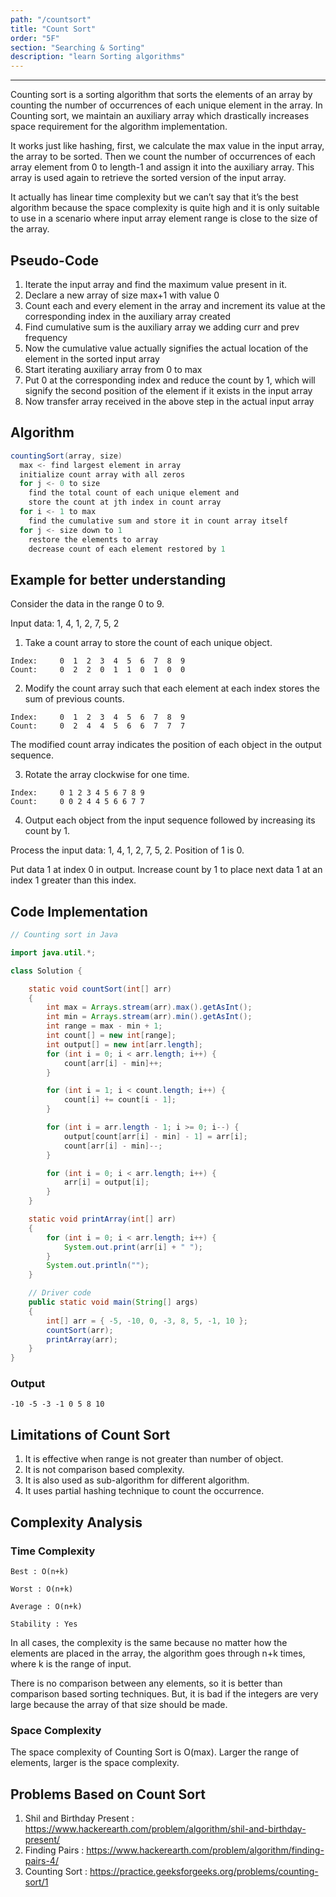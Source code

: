 ```yaml
---
path: "/countsort"
title: "Count Sort"
order: "5F"
section: "Searching & Sorting"
description: "learn Sorting algorithms"
---
```

__________________________________________________________________________________________________________________

Counting sort is a sorting algorithm that sorts the elements of an array by counting the number of occurrences of each unique element in the array. In Counting sort, we maintain an auxiliary array which drastically increases space requirement for the algorithm implementation.

It works just like hashing, first, we calculate the max value in the input array, the array to be sorted. Then we count the number of occurrences of each array element from 0 to length-1 and assign it into the auxiliary array. This array is used again to retrieve the sorted version of the input array.

It actually has linear time complexity but we can’t say that it’s the best algorithm because the space complexity is quite high and it is only suitable to use in a scenario where input array element range is close to the size of the array.

## **Pseudo-Code**

1. Iterate the input array and find the maximum value present in it.
2. Declare a new array of size max+1 with value 0
3. Count each and every element in the array and increment its value at the corresponding index in the auxiliary array created
4. Find cumulative sum is the auxiliary array we adding curr and prev frequency
5. Now the cumulative value actually signifies the actual location of the element in the sorted input array
6. Start iterating auxiliary array from 0 to max
7. Put 0 at the corresponding index and reduce the count by 1, which will signify the second position of the element if it exists in the input array
8. Now transfer array received in the above step in the actual input array

## **Algorithm**

```java
countingSort(array, size)
  max <- find largest element in array
  initialize count array with all zeros
  for j <- 0 to size
    find the total count of each unique element and 
    store the count at jth index in count array
  for i <- 1 to max
    find the cumulative sum and store it in count array itself
  for j <- size down to 1
    restore the elements to array
    decrease count of each element restored by 1
```
## **Example for better understanding**

Consider the data in the range 0 to 9.

  Input data: 1, 4, 1, 2, 7, 5, 2

  1. Take a count array to store the count of each unique object.
    
    Index:     0  1  2  3  4  5  6  7  8  9
    Count:     0  2  2  0  1  1  0  1  0  0

  2. Modify the count array such that each element at each index 
  stores the sum of previous counts. 
    
    Index:     0  1  2  3  4  5  6  7  8  9
    Count:     0  2  4  4  5  6  6  7  7  7

The modified count array indicates the position of each object in 
the output sequence.

   3. Rotate the array clockwise for one time.
    
    Index:     0 1 2 3 4 5 6 7 8 9
    Count:     0 0 2 4 4 5 6 6 7 7

   4. Output each object from the input sequence followed by 
      increasing its count by 1.
    
Process the input data: 1, 4, 1, 2, 7, 5, 2. Position of 1 is 0.

  Put data 1 at index 0 in output. Increase count by 1 to place 
  next data 1 at an index 1 greater than this index.


## **Code Implementation**

```java
// Counting sort in Java

import java.util.*;

class Solution {

	static void countSort(int[] arr)
	{
		int max = Arrays.stream(arr).max().getAsInt();
		int min = Arrays.stream(arr).min().getAsInt();
		int range = max - min + 1;
		int count[] = new int[range];
		int output[] = new int[arr.length];
		for (int i = 0; i < arr.length; i++) {
			count[arr[i] - min]++;
		}

		for (int i = 1; i < count.length; i++) {
			count[i] += count[i - 1];
		}

		for (int i = arr.length - 1; i >= 0; i--) {
			output[count[arr[i] - min] - 1] = arr[i];
			count[arr[i] - min]--;
		}

		for (int i = 0; i < arr.length; i++) {
			arr[i] = output[i];
		}
	}

	static void printArray(int[] arr)
	{
		for (int i = 0; i < arr.length; i++) {
			System.out.print(arr[i] + " ");
		}
		System.out.println("");
	}

	// Driver code
	public static void main(String[] args)
	{
		int[] arr = { -5, -10, 0, -3, 8, 5, -1, 10 };
		countSort(arr);
		printArray(arr);
	}
}

```
### **Output**

    -10 -5 -3 -1 0 5 8 10

## **Limitations of Count Sort**

1. It is effective when range is not greater than number of object.
2. It is not comparison based complexity.
3. It is also used as sub-algorithm for different algorithm.
4. It uses partial hashing technique to count the occurrence.

## **Complexity Analysis**

### Time Complexity
					 
    Best : O(n+k)
			
    Worst : O(n+k)
			
    Average : O(n+k)
			
    Stability : Yes

In all cases, the complexity is the same because no matter how the elements are placed in the array, the algorithm goes through n+k times, where k is the range of input. 

There is no comparison between any elements, so it is better than comparison based sorting techniques. But, it is bad if the integers are very large because the array of that size should be made.

### Space Complexity

The space complexity of Counting Sort is O(max). Larger the range of elements, larger is the space complexity.

## **Problems Based on Count Sort**

1. Shil and Birthday Present : https://www.hackerearth.com/problem/algorithm/shil-and-birthday-present/
2. Finding Pairs : https://www.hackerearth.com/problem/algorithm/finding-pairs-4/
3. Counting Sort : https://practice.geeksforgeeks.org/problems/counting-sort/1